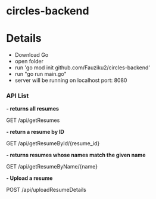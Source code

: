 # circles-backend

# Details
- Download Go
- open folder
- run 'go mod init github.com/Fauziku2/circles-backend'
- run "go run main.go"
- server will be running on localhost port: 8080


<h3>API List</h3> 

<strong>- returns all resumes</strong>
<p>GET /api/getResumes</p>

<strong>- return a resume by ID</strong>
<p>GET /api/getResumeById/{resume_id}</p>

<strong>- returns resumes whose names match the given name</strong>
<p>GET /api/getResumeByName/{name}</p>

<strong>- Upload a resume</strong>
<p>POST /api/uploadResumeDetails</p>
